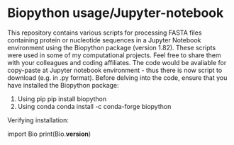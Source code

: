 # Biopython usage/Jupyter-notebook

This repository contains various scripts for processing FASTA files containing protein or nucleotide sequences in a Jupyter Notebook environment using the Biopython package (version 1.82). These scripts were used in some of my computational projects. Feel free to share them with your colleagues and coding affiliates. The code would be avaliable for copy-paste at Jupyter notebook environment - thus there is now script to download (e.g. in .py format). Before delving into the code, ensure that you have installed the Biopython package:

1) Using pip
   pip install biopython
2) Using conda
   conda install -c conda-forge biopython

Verifying installation:

import Bio
print(Bio.__version__)


